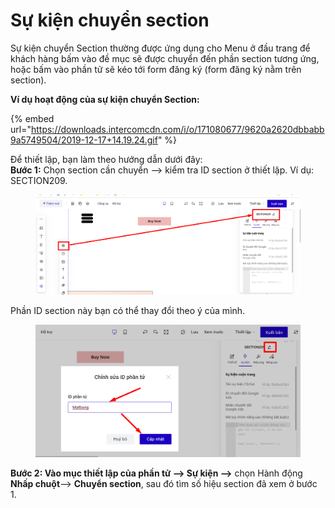 # Sự kiện chuyển section

Sự kiện chuyển Section thường được ứng dụng cho Menu ở đầu trang để khách hàng bấm vào đề mục sẽ được chuyển đến phần section tương ứng, hoặc bấm vào phần tử sẽ kéo tới form đăng ký (form đăng ký nằm trên section).

**Ví dụ hoạt động của sự kiện chuyển Section:**

{% embed url="https://downloads.intercomcdn.com/i/o/171080677/9620a2620dbbabb9a5749504/2019-12-17+14.19.24.gif" %}

Để thiết lập, bạn làm theo hướng dẫn dưới đây:\
**Bước 1:** Chọn section cần chuyển --> kiểm tra ID section ở thiết lập. Ví dụ: SECTION209.

<figure><img src="../../.gitbook/assets/section1.png" alt=""><figcaption></figcaption></figure>

Phần ID section này bạn có thể thay đổi theo ý của mình.

<figure><img src="../../.gitbook/assets/Id2.png" alt=""><figcaption></figcaption></figure>

**Bước 2: Vào mục thiết lập của phần tử --> Sự kiện -->** chọn Hành động **Nhấp chuột**--> **Chuyển section**, sau đó tìm số hiệu section đã xem ở bước 1.

<figure><img src="../../.gitbook/assets/chuyển section.png" alt=""><figcaption></figcaption></figure>
